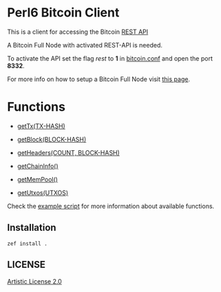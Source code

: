 # Perl6 Bitcoin Client

This is a client for accessing the Bitcoin [REST API](https://github.com/bitcoin/bitcoin/blob/master/doc/REST-interface.md)

A Bitcoin Full Node with activated REST-API is needed.

To activate the API set the flag *rest* to **1** in
[bitcoin.conf](https://en.bitcoin.it/wiki/Running_Bitcoin) and open the port **8332**.

For more info on how to setup a Bitcoin Full Node visit [this page](http://blog.brakmic.com/running-a-full-bitcoin-node-on-raspberry-pi-3/).

# Functions

* [getTx(TX-HASH)](https://github.com/brakmic/Perl6-Bitcoin-Client/blob/master/lib/Bitcoin/RPC/Client.pm6#L34)

* [getBlock(BLOCK-HASH)](https://github.com/brakmic/Perl6-Bitcoin-Client/blob/master/lib/Bitcoin/RPC/Client.pm6#L46)

* [getHeaders(COUNT, BLOCK-HASH)](https://github.com/brakmic/Perl6-Bitcoin-Client/blob/master/lib/Bitcoin/RPC/Client.pm6#L57)

* [getChainInfo()](https://github.com/brakmic/Perl6-Bitcoin-Client/blob/master/lib/Bitcoin/RPC/Client.pm6#L69)

* [getMemPool()](https://github.com/brakmic/Perl6-Bitcoin-Client/blob/master/lib/Bitcoin/RPC/Client.pm6#L78)

*  [getUtxos(UTXOS)](https://github.com/brakmic/Perl6-Bitcoin-Client/blob/master/lib/Bitcoin/RPC/Client.pm6#L88)

Check the [example script](https://github.com/brakmic/Perl6-Bitcoin-Client/blob/master/examples/client.p6) for more information about available functions.

## Installation

`zef install .`

## LICENSE

[Artistic License 2.0](https://github.com/brakmic/Perl6-Bitcoin-Client/blob/master/LICENSE)
